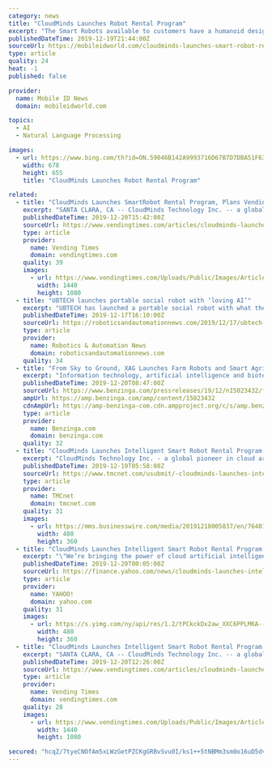 ```yaml
---
category: news
title: "CloudMinds Launches Robot Rental Program"
excerpt: "The Smart Robots available to customers have a humanoid design and natural language processing (NLP) capabilities that will facilitate conversations and other interactions in multiple languages. The service seems to be geared primarily towards enterprise customers that may want to use the robot to create unique experiences for guests at ..."
publishedDateTime: 2019-12-19T21:44:00Z
sourceUrl: https://mobileidworld.com/cloudminds-launches-smart-robot-rental-program-121908/
type: article
quality: 24
heat: -1
published: false

provider:
  name: Mobile ID News
  domain: mobileidworld.com

topics:
  - AI
  - Natural Language Processing

images:
  - url: https://www.bing.com/th?id=ON.59046B142A9993716D67B7D7DBA51F63
    width: 678
    height: 655
    title: "CloudMinds Launches Robot Rental Program"

related:
  - title: "CloudMinds Launches SmartRobot Rental Program, Plans Vending Robot"
    excerpt: "SANTA CLARA, CA -- CloudMinds Technology Inc. -- a global pioneer in cloud artificial intelligence architecture that makes robots and businesses smarter -- has launched a Smart Robot rental program that provides consumers and businesses easy access to intelligent cloud service robots. The Santa Clara, CA-based company also developed and markets ..."
    publishedDateTime: 2019-12-20T15:42:00Z
    sourceUrl: https://www.vendingtimes.com/articles/cloudminds-launches-smartrobot-rental-program-plan-13266
    type: article
    provider:
      name: Vending Times
      domain: vendingtimes.com
    quality: 39
    images:
      - url: https://www.vendingtimes.com/Uploads/Public/Images/Articles/201912/12202019-CloudMinds%20Launches%20Intelligent%20Smart%20Robot%20Rental%20Program.jpg
        width: 1440
        height: 1080
  - title: "UBTECH launches portable social robot with ‘loving AI’"
    excerpt: "UBTECH has launched a portable social robot with what the company describes as “loving” artificial intelligence. AlphaMini, a portable humanoid robot, which is is said to be able to chat, read, sing and dance, made its debut today in South Korea. Built by UBTECH robotics, a manufacturer of intelligent humanoid robotics and AI technologies ..."
    publishedDateTime: 2019-12-17T16:10:00Z
    sourceUrl: https://roboticsandautomationnews.com/2019/12/17/ubtech-launches-portable-social-robot-with-loving-ai/27604/
    type: article
    provider:
      name: Robotics & Automation News
      domain: roboticsandautomationnews.com
    quality: 34
  - title: "From Sky to Ground, XAG Launches Farm Robots and Smart Agriculture Management System"
    excerpt: "Information technology, artificial intelligence and biotechnology are three fundamental variables that enormously ... XAUV™ R80 is an autonomous, multifunctional farm robot which allows third-party payloads and adapts to both plain fields and sloped terrains. While inheriting XAG's technical advantages in centimetre-level RTK navigation ..."
    publishedDateTime: 2019-12-20T08:47:00Z
    sourceUrl: https://www.benzinga.com/pressreleases/19/12/n15023432/from-sky-to-ground-xag-launches-farm-robots-and-smart-agriculture-management-system
    ampUrl: https://amp.benzinga.com/amp/content/15023432
    cdnAmpUrl: https://amp-benzinga-com.cdn.ampproject.org/c/s/amp.benzinga.com/amp/content/15023432
    type: article
    provider:
      name: Benzinga.com
      domain: benzinga.com
    quality: 32
  - title: "CloudMinds Launches Intelligent Smart Robot Rental Program for Consumers and Businesses"
    excerpt: "CloudMinds Technology Inc. - a global pioneer in cloud artificial intelligence architecture that makes robots and businesses smarter for the benefit of all humanity - has launched an innovative Smart Robot rental program that provides consumers and businesses easy access to intelligent cloud service robots. From natural language processing (NLP ..."
    publishedDateTime: 2019-12-19T05:58:00Z
    sourceUrl: https://www.tmcnet.com/usubmit/-cloudminds-launches-intelligent-smart-robot-rental-program-consumers-/2019/12/19/9072229.htm
    type: article
    provider:
      name: TMCnet
      domain: tmcnet.com
    quality: 31
    images:
      - url: https://mms.businesswire.com/media/20191218005837/en/764018/4/CloudMinds_Smart_Robot_Rental_Program_Cloud_Pepper_and_XR-1.jpg
        width: 480
        height: 360
  - title: "CloudMinds Launches Intelligent Smart Robot Rental Program for Consumers and Businesses"
    excerpt: "\"We’re bringing the power of cloud artificial intelligence-powered robots, which learn with human input, closer to society. This further strengthens our foundation in providing an even wider range of intelligent compliant service robots from CloudMinds – from wheeled to two-legged form factors. Ultimately, we’re elevating what is now the ..."
    publishedDateTime: 2019-12-20T00:05:00Z
    sourceUrl: https://finance.yahoo.com/news/cloudminds-launches-intelligent-smart-robot-053300518.html
    type: article
    provider:
      name: YAHOO!
      domain: yahoo.com
    quality: 31
    images:
      - url: https://s.yimg.com/ny/api/res/1.2/tPCkckDx2aw_XXC6PPLMKA--~A/YXBwaWQ9aGlnaGxhbmRlcjtzbT0xO3c9ODAw/https://media.zenfs.com/en/business-wire.com/65469c11fd4663fb8b636f1602a851d0
        width: 480
        height: 360
  - title: "CloudMinds Launches Intelligent Smart Robot Rental Program, With Vending Robot On The Horizon"
    excerpt: "SANTA CLARA, CA -- CloudMinds Technology Inc. -- a global pioneer in cloud artificial intelligence architecture that makes robots and businesses smarter -- has launched a Smart Robot rental program that provides consumers and businesses easy access to intelligent cloud service robots. The Santa Clara, CA-based company also developed and markets ..."
    publishedDateTime: 2019-12-20T12:26:00Z
    sourceUrl: https://www.vendingtimes.com/articles/cloudminds-launches-intelligent-smart-robot-rental-13266
    type: article
    provider:
      name: Vending Times
      domain: vendingtimes.com
    quality: 28
    images:
      - url: https://www.vendingtimes.com/Uploads/Public/Images/Articles/201912/12202019-CloudMinds%20Launches%20Intelligent%20Smart%20Robot%20Rental%20Program.jpg
        width: 1440
        height: 1080

secured: "hcqZ/7tyeCNOfAm5xLWzGetPZCKgGRBvSvu0I/ks1++5tNBMm3sm0o16uD5dvwcYJoFWBgHoOhiGBGC9O3u8p1UPWcuVOrmoLv1XlU4zfogrzW2ibLhkY3xW3cO7sE0VOVIRExNZ2+uE1lDwg1fvQCeNycD+yTxYB1KjrlVMssvw9CoB3US3bNWGhsyhV7TsWf77XhPdmkOGHZ6jDYuGPMATda/l1gltMvznTqE6jAvgS8yjO7AqReoIJ0lFGPoNOpqLhw6uEDp87PqXU2gpMQ==;+iJVPxXBBBr0RzZO6Iwnfg=="
---
```


